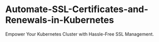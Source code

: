 # Automate-SSL-Certificates-and-Renewals-in-Kubernetes
Empower Your Kubernetes Cluster with Hassle-Free SSL Management.
